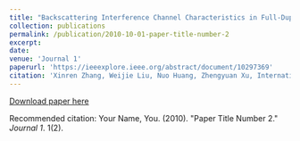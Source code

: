 ```yaml
---
title: "Backscattering Interference Channel Characteristics in Full-Duplex Underwater Optical Wireless Communication"
collection: publications
permalink: /publication/2010-10-01-paper-title-number-2
excerpt: 
date: 
venue: 'Journal 1'
paperurl: 'https://ieeexplore.ieee.org/abstract/document/10297369'
citation: 'Xinren Zhang, Weijie Liu, Nuo Huang, Zhengyuan Xu, International Conference on Communication Software and Networks (ICCSN).'
---
```



[Download paper here](http://academicpages.github.io/files/paper2.pdf)

Recommended citation: Your Name, You. (2010). "Paper Title Number 2." <i>Journal 1</i>. 1(2).
